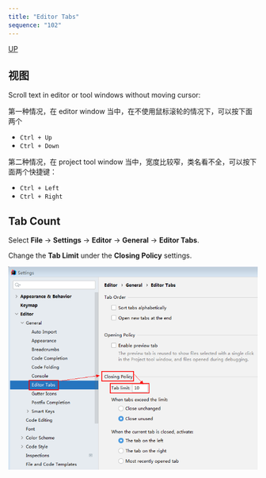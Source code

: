 ```yaml
---
title: "Editor Tabs"
sequence: "102"
---
```


[UP](/ide/intellij-idea-index.html)


## 视图

Scroll text in editor or tool windows without moving cursor:

第一种情况，在 editor window 当中，在不使用鼠标滚轮的情况下，可以按下面两个

- `Ctrl + Up`
- `Ctrl + Down`

第二种情况，在 project tool window 当中，宽度比较窄，类名看不全，可以按下面两个快捷键：

- `Ctrl + Left`
- `Ctrl + Right`

## Tab Count

Select **File** -> **Settings** -> **Editor** -> **General** -> **Editor Tabs**.

Change the **Tab Limit** under the **Closing Policy** settings.

![](/assets/images/intellij/view/editor-tabs-closing-policy.png)
